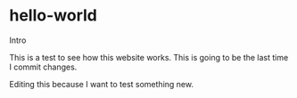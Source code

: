 # hello-world
Intro

This is a test to see how this website works.
This is going to be the last time I commit changes.


Editing this because I want to test something new.
